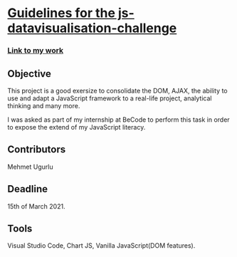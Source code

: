 # [Guidelines for the js-datavisualisation-challenge](https://github.com/becodeorg/BXL-Swartz-4-27/tree/master/2.The-Hill/1.Javascript/projects/javascript-data-visualisation)

### [Link to my work](https://mugurlu0.github.io/js-datavisualisation-challenge/)

## Objective

This project is a good exersize to consolidate the DOM, AJAX, the ability to use and adapt a JavaScript framework to a real-life project, analytical thinking and many more.

I was asked as part of my internship at BeCode to perform this task in order to expose the extend of my JavaScript literacy.

## Contributors

Mehmet Ugurlu

## Deadline

15th of March 2021.

## Tools

Visual Studio Code, Chart JS, Vanilla JavaScript(DOM features).

